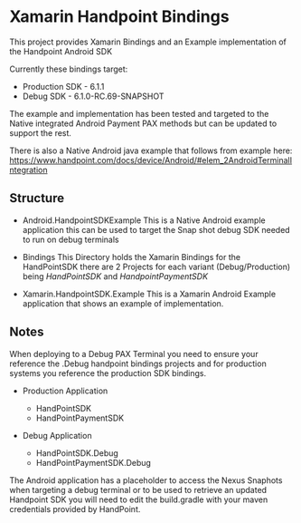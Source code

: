 
# Xamarin Handpoint Bindings
This project provides Xamarin Bindings and an Example implementation of the Handpoint Android SDK

Currently these bindings target:
- Production SDK - 6.1.1
- Debug SDK - 6.1.0-RC.69-SNAPSHOT

The example and implementation has been tested and targeted to the Native integrated Android Payment PAX methods but can be updated to support the rest.

There is also a Native Android java example that follows from example here: https://www.handpoint.com/docs/device/Android/#elem_2AndroidTerminalIntegration

## Structure

- Android.HandpointSDKExample
This is a Native Android example application this can be used to target the Snap shot debug SDK needed to run on debug terminals
 
- Bindings
This Directory holds the Xamarin Bindings for the HandPointSDK there are 2 Projects for each variant (Debug/Production) being *HandPointSDK* and *HandpointPaymentSDK* 

- Xamarin.HandpointSDK.Example
This is a Xamarin Android Example application that shows an example of implementation.
 
## Notes
When deploying to a Debug PAX Terminal you need to ensure your reference the .Debug handpoint bindings projects and for production systems you reference the production SDK bindings. 

- Production Application
	* HandPointSDK
	* HandPointPaymentSDK

- Debug Application
	* HandPointSDK.Debug
	* HandPointPaymentSDK.Debug

The Android application has a placeholder to access the Nexus Snaphots  when targeting a debug terminal or to be used to retrieve an updated Handpoint SDK you will need to edit the build.gradle with your maven credentials provided by HandPoint.


